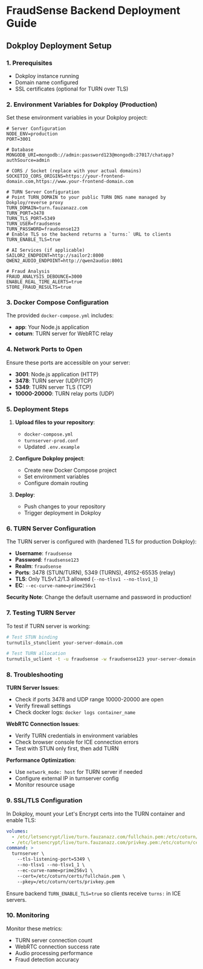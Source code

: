 # FraudSense Backend Deployment Guide

## Dokploy Deployment Setup

### 1. Prerequisites
- Dokploy instance running
- Domain name configured
- SSL certificates (optional for TURN over TLS)

### 2. Environment Variables for Dokploy (Production)

Set these environment variables in your Dokploy project:

```env
# Server Configuration
NODE_ENV=production
PORT=3001

# Database
MONGODB_URI=mongodb://admin:password123@mongodb:27017/chatapp?authSource=admin

# CORS / Socket (replace with your actual domains)
SOCKETIO_CORS_ORIGINS=https://your-frontend-domain.com,https://www.your-frontend-domain.com

# TURN Server Configuration
# Point TURN_DOMAIN to your public TURN DNS name managed by Dokploy/reverse proxy
TURN_DOMAIN=turn.fauzanazz.com
TURN_PORT=3478
TURN_TLS_PORT=5349
TURN_USER=fraudsense
TURN_PASSWORD=fraudsense123
# Enable TLS so the backend returns a `turns:` URL to clients
TURN_ENABLE_TLS=true

# AI Services (if applicable)
SAILOR2_ENDPOINT=http://sailor2:8000
QWEN2_AUDIO_ENDPOINT=http://qwen2audio:8001

# Fraud Analysis
FRAUD_ANALYSIS_DEBOUNCE=3000
ENABLE_REAL_TIME_ALERTS=true
STORE_FRAUD_RESULTS=true
```

### 3. Docker Compose Configuration

The provided `docker-compose.yml` includes:
- **app**: Your Node.js application
- **coturn**: TURN server for WebRTC relay

### 4. Network Ports to Open

Ensure these ports are accessible on your server:
- **3001**: Node.js application (HTTP)
- **3478**: TURN server (UDP/TCP)
- **5349**: TURN server TLS (TCP)
- **10000-20000**: TURN relay ports (UDP)

### 5. Deployment Steps

1. **Upload files to your repository**:
   - `docker-compose.yml`
   - `turnserver-prod.conf`
   - Updated `.env.example`

2. **Configure Dokploy project**:
   - Create new Docker Compose project
   - Set environment variables
   - Configure domain routing

3. **Deploy**:
   - Push changes to your repository
   - Trigger deployment in Dokploy

### 6. TURN Server Configuration

The TURN server is configured with (hardened TLS for production Dokploy):
- **Username**: `fraudsense`
- **Password**: `fraudsense123`
- **Realm**: `fraudsense`
- **Ports**: 3478 (STUN/TURN), 5349 (TURNS), 49152-65535 (relay)
- **TLS**: Only TLSv1.2/1.3 allowed (`--no-tlsv1 --no-tlsv1_1`)
- **EC**: `--ec-curve-name=prime256v1`

**Security Note**: Change the default username and password in production!

### 7. Testing TURN Server

To test if TURN server is working:
```bash
# Test STUN binding
turnutils_stunclient your-server-domain.com

# Test TURN allocation
turnutils_uclient -t -u fraudsense -w fraudsense123 your-server-domain.com
```

### 8. Troubleshooting

**TURN Server Issues**:
- Check if ports 3478 and UDP range 10000-20000 are open
- Verify firewall settings
- Check docker logs: `docker logs container_name`

**WebRTC Connection Issues**:
- Verify TURN credentials in environment variables
- Check browser console for ICE connection errors
- Test with STUN only first, then add TURN

**Performance Optimization**:
- Use `network_mode: host` for TURN server if needed
- Configure external IP in turnserver config
- Monitor resource usage

### 9. SSL/TLS Configuration

In Dokploy, mount your Let's Encrypt certs into the TURN container and enable TLS:

```yaml
volumes:
  - /etc/letsencrypt/live/turn.fauzanazz.com/fullchain.pem:/etc/coturn/certs/fullchain.pem:ro
  - /etc/letsencrypt/live/turn.fauzanazz.com/privkey.pem:/etc/coturn/certs/privkey.pem:ro
command: >
  turnserver \
    --tls-listening-port=5349 \
    --no-tlsv1 --no-tlsv1_1 \
    --ec-curve-name=prime256v1 \
    --cert=/etc/coturn/certs/fullchain.pem \
    --pkey=/etc/coturn/certs/privkey.pem
```

Ensure backend `TURN_ENABLE_TLS=true` so clients receive `turns:` in ICE servers.

### 10. Monitoring

Monitor these metrics:
- TURN server connection count
- WebRTC connection success rate
- Audio processing performance
- Fraud detection accuracy
